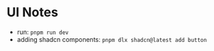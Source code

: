 

# UI Notes

* run: `pnpm run dev`
* adding shadcn components:  `pnpm dlx shadcn@latest add button`